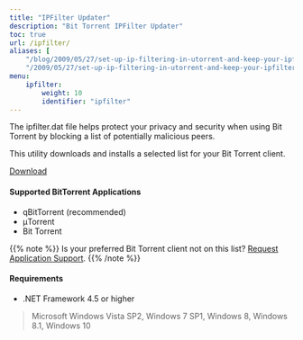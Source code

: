 ```yaml
---
title: "IPFilter Updater"
description: "Bit Torrent IPFilter Updater"
toc: true
url: /ipfilter/
aliases: [
    "/blog/2009/05/27/set-up-ip-filtering-in-utorrent-and-keep-your-ipfilterdat-up-to-date-easily/",
    "/2009/05/27/set-up-ip-filtering-in-utorrent-and-keep-your-ipfilterdat-up-to-date-easily/"]
menu:
    ipfilter:
        weight: 10
        identifier: "ipfilter"
---
```


The ipfilter.dat file helps protect your privacy and security when using Bit Torrent by blocking a list of potentially malicious peers.

This utility downloads and installs a selected list for your Bit Torrent client.

<a href="https://github.com/DavidMoore/ipfilter/releases/download/3.0.0-beta1/IPFilter.msi" class="f3 ph3 pv1 br2 dib bg-accent-color-dark hover-bg-blue link white">Download</a>

#### Supported BitTorrent Applications

* qBitTorrent (recommended)
* μTorrent
* Bit Torrent

{{% note %}}
Is your preferred Bit Torrent client not on this list? [Request Application Support](https://github.com/DavidMoore/ipfilter/issues/new?labels=feature&title=Support%20new%20application:).
{{% /note %}}

#### Requirements

* .NET Framework 4.5 or higher

> Microsoft Windows Vista SP2, Windows 7 SP1, Windows 8, Windows 8.1, Windows 10